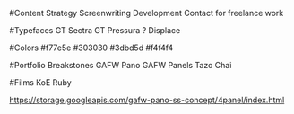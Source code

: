 #Content Strategy
	Screenwriting
	Development
	Contact for freelance work


#Typefaces
	GT Sectra
	GT Pressura
	? Displace

#Colors
	#f77e5e
	#303030
	#3dbd5d
	#f4f4f4


#Portfolio
	Breakstones
	GAFW Pano
	GAFW Panels
	Tazo Chai

#Films
	KoE
	Ruby
<!-- 	Untitled Feast	 -->

https://storage.googleapis.com/gafw-pano-ss-concept/4panel/index.html
